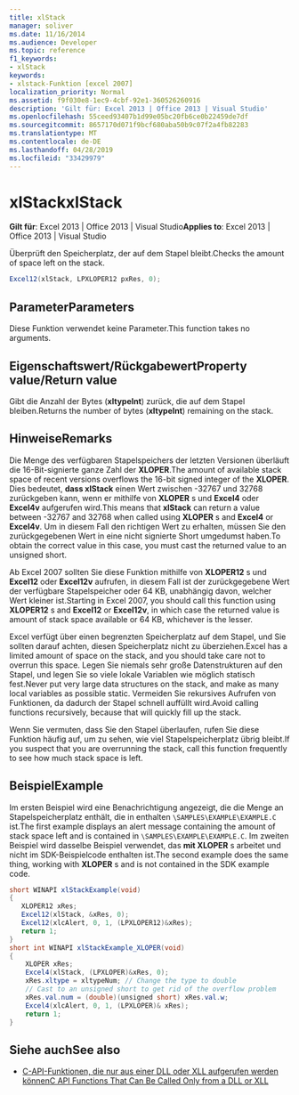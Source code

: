 ```yaml
---
title: xlStack
manager: soliver
ms.date: 11/16/2014
ms.audience: Developer
ms.topic: reference
f1_keywords:
- xlStack
keywords:
- xlstack-Funktion [excel 2007]
localization_priority: Normal
ms.assetid: f9f030e8-1ec9-4cbf-92e1-360526260916
description: 'Gilt für: Excel 2013 | Office 2013 | Visual Studio'
ms.openlocfilehash: 55ceed93407b1d99e05bc20fb6ce0b22459de7df
ms.sourcegitcommit: 8657170d071f9bcf680aba50b9c07f2a4fb82283
ms.translationtype: MT
ms.contentlocale: de-DE
ms.lasthandoff: 04/28/2019
ms.locfileid: "33429979"
---
```

# <a name="xlstack"></a><span data-ttu-id="3f3da-104">xlStack</span><span class="sxs-lookup"><span data-stu-id="3f3da-104">xlStack</span></span>

<span data-ttu-id="3f3da-105">**Gilt für**: Excel 2013 | Office 2013 | Visual Studio</span><span class="sxs-lookup"><span data-stu-id="3f3da-105">**Applies to**: Excel 2013 | Office 2013 | Visual Studio</span></span> 
  
<span data-ttu-id="3f3da-106">Überprüft den Speicherplatz, der auf dem Stapel bleibt.</span><span class="sxs-lookup"><span data-stu-id="3f3da-106">Checks the amount of space left on the stack.</span></span>
  
```cs
Excel12(xlStack, LPXLOPER12 pxRes, 0);
```

## <a name="parameters"></a><span data-ttu-id="3f3da-107">Parameter</span><span class="sxs-lookup"><span data-stu-id="3f3da-107">Parameters</span></span>

<span data-ttu-id="3f3da-108">Diese Funktion verwendet keine Parameter.</span><span class="sxs-lookup"><span data-stu-id="3f3da-108">This function takes no arguments.</span></span>
  
## <a name="property-valuereturn-value"></a><span data-ttu-id="3f3da-109">Eigenschaftswert/Rückgabewert</span><span class="sxs-lookup"><span data-stu-id="3f3da-109">Property value/Return value</span></span>

<span data-ttu-id="3f3da-110">Gibt die Anzahl der Bytes (**xltypeInt**) zurück, die auf dem Stapel bleiben.</span><span class="sxs-lookup"><span data-stu-id="3f3da-110">Returns the number of bytes (**xltypeInt**) remaining on the stack.</span></span>
  
## <a name="remarks"></a><span data-ttu-id="3f3da-111">Hinweise</span><span class="sxs-lookup"><span data-stu-id="3f3da-111">Remarks</span></span>

<span data-ttu-id="3f3da-112">Die Menge des verfügbaren Stapelspeichers der letzten Versionen überläuft die 16-Bit-signierte ganze Zahl der **XLOPER**.</span><span class="sxs-lookup"><span data-stu-id="3f3da-112">The amount of available stack space of recent versions overflows the 16-bit signed integer of the **XLOPER**.</span></span> <span data-ttu-id="3f3da-113">Dies bedeutet, **dass xlStack** einen Wert zwischen -32767 und 32768 zurückgeben kann, wenn er mithilfe von **XLOPER** s und **Excel4** oder **Excel4v** aufgerufen wird.</span><span class="sxs-lookup"><span data-stu-id="3f3da-113">This means that **xlStack** can return a value between -32767 and 32768 when called using **XLOPER** s and **Excel4** or **Excel4v**.</span></span> <span data-ttu-id="3f3da-114">Um in diesem Fall den richtigen Wert zu erhalten, müssen Sie den zurückgegebenen Wert in eine nicht signierte Short umgedumst haben.</span><span class="sxs-lookup"><span data-stu-id="3f3da-114">To obtain the correct value in this case, you must cast the returned value to an unsigned short.</span></span>
  
<span data-ttu-id="3f3da-115">Ab Excel 2007 sollten Sie diese Funktion mithilfe von **XLOPER12** s und **Excel12** oder **Excel12v** aufrufen, in diesem Fall ist der zurückgegebene Wert der verfügbare Stapelspeicher oder 64 KB, unabhängig davon, welcher Wert kleiner ist.</span><span class="sxs-lookup"><span data-stu-id="3f3da-115">Starting in Excel 2007, you should call this function using **XLOPER12** s and **Excel12** or **Excel12v**, in which case the returned value is amount of stack space available or 64 KB, whichever is the lesser.</span></span>
  
<span data-ttu-id="3f3da-116">Excel verfügt über einen begrenzten Speicherplatz auf dem Stapel, und Sie sollten darauf achten, diesen Speicherplatz nicht zu überziehen.</span><span class="sxs-lookup"><span data-stu-id="3f3da-116">Excel has a limited amount of space on the stack, and you should take care not to overrun this space.</span></span> <span data-ttu-id="3f3da-117">Legen Sie niemals sehr große Datenstrukturen auf den Stapel, und legen Sie so viele lokale Variablen wie möglich statisch fest.</span><span class="sxs-lookup"><span data-stu-id="3f3da-117">Never put very large data structures on the stack, and make as many local variables as possible static.</span></span> <span data-ttu-id="3f3da-118">Vermeiden Sie rekursives Aufrufen von Funktionen, da dadurch der Stapel schnell auffüllt wird.</span><span class="sxs-lookup"><span data-stu-id="3f3da-118">Avoid calling functions recursively, because that will quickly fill up the stack.</span></span>
  
<span data-ttu-id="3f3da-119">Wenn Sie vermuten, dass Sie den Stapel überlaufen, rufen Sie diese Funktion häufig auf, um zu sehen, wie viel Stapelspeicherplatz übrig bleibt.</span><span class="sxs-lookup"><span data-stu-id="3f3da-119">If you suspect that you are overrunning the stack, call this function frequently to see how much stack space is left.</span></span>
  
## <a name="example"></a><span data-ttu-id="3f3da-120">Beispiel</span><span class="sxs-lookup"><span data-stu-id="3f3da-120">Example</span></span>

<span data-ttu-id="3f3da-121">Im ersten Beispiel wird eine Benachrichtigung angezeigt, die die Menge an Stapelspeicherplatz enthält, die in enthalten  `\SAMPLES\EXAMPLE\EXAMPLE.C` ist.</span><span class="sxs-lookup"><span data-stu-id="3f3da-121">The first example displays an alert message containing the amount of stack space left and is contained in  `\SAMPLES\EXAMPLE\EXAMPLE.C`.</span></span> <span data-ttu-id="3f3da-122">Im zweiten Beispiel wird dasselbe Beispiel verwendet, das **mit XLOPER** s arbeitet und nicht im SDK-Beispielcode enthalten ist.</span><span class="sxs-lookup"><span data-stu-id="3f3da-122">The second example does the same thing, working with **XLOPER** s and is not contained in the SDK example code.</span></span>
  
```cs
short WINAPI xlStackExample(void)
{
   XLOPER12 xRes;
   Excel12(xlStack, &xRes, 0);
   Excel12(xlcAlert, 0, 1, (LPXLOPER12)&xRes);
   return 1;
} 
short int WINAPI xlStackExample_XLOPER(void)
{
    XLOPER xRes;
    Excel4(xlStack, (LPXLOPER)&xRes, 0);
    xRes.xltype = xltypeNum; // Change the type to double
    // Cast to an unsigned short to get rid of the overflow problem
    xRes.val.num = (double)(unsigned short) xRes.val.w;
    Excel4(xlcAlert, 0, 1, (LPXLOPER)& xRes);
    return 1;
}
```

## <a name="see-also"></a><span data-ttu-id="3f3da-123">Siehe auch</span><span class="sxs-lookup"><span data-stu-id="3f3da-123">See also</span></span>

- [<span data-ttu-id="3f3da-124">C-API-Funktionen, die nur aus einer DLL oder XLL aufgerufen werden können</span><span class="sxs-lookup"><span data-stu-id="3f3da-124">C API Functions That Can Be Called Only from a DLL or XLL</span></span>](c-api-functions-that-can-be-called-only-from-a-dll-or-xll.md)

